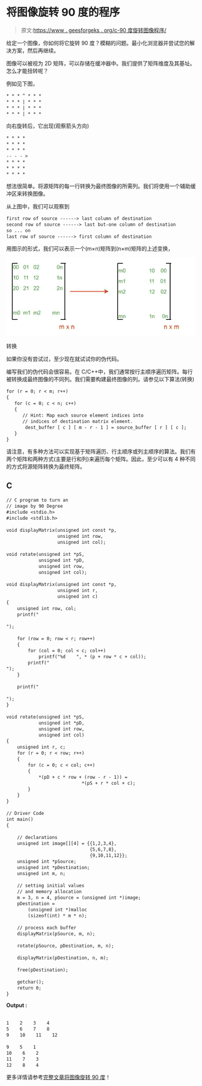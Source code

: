 # 将图像旋转 90 度的程序

> 原文:[https://www . geesforgeks . org/c-90 度旋转图像程序/](https://www.geeksforgeeks.org/c-program-for-turn-an-image-by-90-degree/)

给定一个图像，你如何将它旋转 90 度？模糊的问题。最小化浏览器并尝试您的解决方案，然后再继续。

图像可以被视为 2D 矩阵，可以存储在缓冲器中。我们提供了矩阵维度及其基址。怎么才能扭转呢？

例如见下图，

```
* * * ^ * * *
* * * | * * *
* * * | * * *
* * * | * * *
```

向右旋转后，它出现(观察箭头方向)

```
* * * *
* * * *
* * * *
-- - - >
* * * *
* * * *
* * * *
```

想法很简单。将源矩阵的每一行转换为最终图像的所需列。我们将使用一个辅助缓冲区来转换图像。

从上图中，我们可以观察到

```
first row of source ------> last column of destination
second row of source ------> last but-one column of destination
so ... on
last row of source ------> first column of destination
```

用图示的形式，我们可以表示一个(m×n)矩阵到(n×m)矩阵的上述变换，

![](img/fb9d8c439cc2e6894c4b13161aeff651.png)

转换

如果你没有尝试过，至少现在就试试你的伪代码。

编写我们的伪代码会很容易。在 C/C++中，我们通常按行主顺序遍历矩阵。每行被转换成最终图像的不同列。我们需要构建最终图像的列。请参见以下算法(转换)

```
for (r = 0; r < m; r++)
{
   for (c = 0; c < n; c++)
   {
      // Hint: Map each source element indices into
      // indices of destination matrix element.
       dest_buffer [ c ] [ m - r - 1 ] = source_buffer [ r ] [ c ];
   }
}
```

请注意，有多种方法可以实现基于矩阵遍历、行主顺序或列主顺序的算法。我们有两个矩阵和两种方式(主要是行和列)来遍历每个矩阵。因此，至少可以有 4 种不同的方式将源矩阵转换为最终矩阵。

## C

```
// C program to turn an 
// image by 90 Degree
#include <stdio.h>
#include <stdlib.h>

void displayMatrix(unsigned int const *p, 
                   unsigned int row, 
                   unsigned int col);

void rotate(unsigned int *pS, 
            unsigned int *pD, 
            unsigned int row, 
            unsigned int col);

void displayMatrix(unsigned int const *p, 
                   unsigned int r, 
                   unsigned int c) 
{
    unsigned int row, col;
    printf("

");

    for (row = 0; row < r; row++)
    {
        for (col = 0; col < c; col++)
            printf("%d    ", * (p + row * c + col));
        printf("
");
    }

    printf("

");
}

void rotate(unsigned int *pS, 
            unsigned int *pD,
            unsigned int row, 
            unsigned int col)
{
    unsigned int r, c;
    for (r = 0; r < row; r++)
    {
        for (c = 0; c < col; c++)
        {
            *(pD + c * row + (row - r - 1)) = 
                            *(pS + r * col + c);
        }
    }
}

// Driver Code
int main()
{

    // declarations
    unsigned int image[][4] = {{1,2,3,4}, 
                               {5,6,7,8},
                               {9,10,11,12}};
    unsigned int *pSource;
    unsigned int *pDestination;
    unsigned int m, n;

    // setting initial values
    // and memory allocation
    m = 3, n = 4, pSource = (unsigned int *)image;
    pDestination = 
        (unsigned int *)malloc 
        (sizeof(int) * m * n);

    // process each buffer
    displayMatrix(pSource, m, n);

    rotate(pSource, pDestination, m, n);

    displayMatrix(pDestination, n, m);

    free(pDestination);

    getchar();
    return 0;
}
```

**Output :**

```

1    2    3    4    
5    6    7    8    
9    10    11    12    

9    5    1    
10    6    2    
11    7    3    
12    8    4    

```

更多详情请参考[完整文章将图像旋转 90 度](https://www.geeksforgeeks.org/turn-an-image-by-90-degree/)！